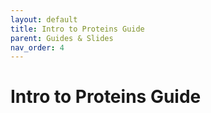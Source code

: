 ```yaml
---
layout: default
title: Intro to Proteins Guide
parent: Guides & Slides
nav_order: 4
---
```



# Intro to Proteins Guide
